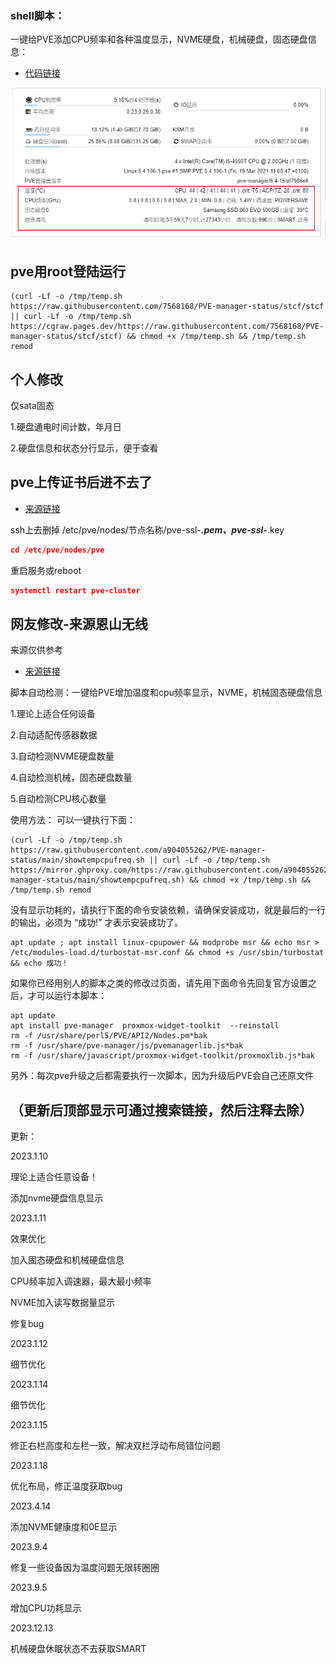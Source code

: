 ### shell脚本：
一键给PVE添加CPU频率和各种温度显示，NVME硬盘，机械硬盘，固态硬盘信息：

- [代码链接](https://github.com/7568168/PVE-manager-status/tree/stcf)

![image](https://github.com/7568168/PVE-manager-status/blob/main/PVE效果图.png)


## pve用root登陆运行

```json5
(curl -Lf -o /tmp/temp.sh https://raw.githubusercontent.com/7568168/PVE-manager-status/stcf/stcf || curl -Lf -o /tmp/temp.sh https://cgraw.pages.dev/https://raw.githubusercontent.com/7568168/PVE-manager-status/stcf/stcf) && chmod +x /tmp/temp.sh && /tmp/temp.sh remod
```

## 个人修改

仅sata固态

1.硬盘通电时间计数，年月日

2.硬盘信息和状态分行显示，便于查看

## pve上传证书后进不去了
- [来源链接](https://hostloc.com/forum.php?mod=redirect&goto=findpost&ptid=1141984&pid=13890625)

ssh上去删掉
/etc/pve/nodes/节点名称/pve-ssl-***.pem、pve-ssl-***.key
```json
cd /etc/pve/nodes/pve
```
重启服务或reboot
```json
systemctl restart pve-cluster
```

##  网友修改-来源恩山无线

来源仅供参考

- [来源链接](https://www.right.com.cn/forum/thread-6754687-1-1.html)

脚本自动检测：一键给PVE增加温度和cpu频率显示，NVME，机械固态硬盘信息

1.理论上适合任何设备

2.自动适配传感器数据

3.自动检测NVME硬盘数量

4.自动检测机械，固态硬盘数量

5.自动检测CPU核心数量
  
使用方法：
可以一键执行下面：
```json5
(curl -Lf -o /tmp/temp.sh https://raw.githubusercontent.com/a904055262/PVE-manager-status/main/showtempcpufreq.sh || curl -Lf -o /tmp/temp.sh https://mirror.ghproxy.com/https://raw.githubusercontent.com/a904055262/PVE-manager-status/main/showtempcpufreq.sh) && chmod +x /tmp/temp.sh && /tmp/temp.sh remod
```

没有显示功耗的，请执行下面的命令安装依赖，请确保安装成功，就是最后的一行的输出，必须为 “成功!” 才表示安装成功了。
```json5
apt update ; apt install linux-cpupower && modprobe msr && echo msr > /etc/modules-load.d/turbostat-msr.conf && chmod +s /usr/sbin/turbostat && echo 成功！
```

如果你已经用别人的脚本之类的修改过页面，请先用下面命令先回复官方设置之后，才可以运行本脚本：

```json5
apt update
apt install pve-manager  proxmox-widget-toolkit  --reinstall
rm -f /usr/share/perl5/PVE/API2/Nodes.pm*bak
rm -f /usr/share/pve-manager/js/pvemanagerlib.js*bak
rm -f /usr/share/javascript/proxmox-widget-toolkit/proxmoxlib.js*bak
```
另外：每次pve升级之后都需要执行一次脚本，因为升级后PVE会自己还原文件

## （更新后顶部显示可通过搜索链接，然后注释去除）

更新：

2023.1.10

理论上适合任意设备！

添加nvme硬盘信息显示

2023.1.11

效果优化

加入固态硬盘和机械硬盘信息

CPU频率加入调速器，最大最小频率

NVME加入读写数据量显示

修复bug

2023.1.12

细节优化

2023.1.14

细节优化

2023.1.15

修正右栏高度和左栏一致，解决双栏浮动布局错位问题

2023.1.18

优化布局，修正温度获取bug

2023.4.14

添加NVME健康度和0E显示

2023.9.4

修复一些设备因为温度问题无限转圈圈

2023.9.5

增加CPU功耗显示

2023.12.13

机械硬盘休眠状态不去获取SMART


